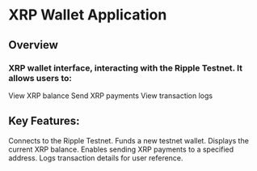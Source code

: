 # XRP Wallet Application

## Overview

### XRP wallet interface, interacting with the Ripple Testnet. It allows users to:

View XRP balance
Send XRP payments
View transaction logs

## Key Features:

Connects to the Ripple Testnet.
Funds a new testnet wallet.
Displays the current XRP balance.
Enables sending XRP payments to a specified address.
Logs transaction details for user reference.
